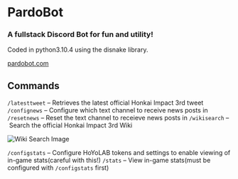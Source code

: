 # PardoBot
### A fullstack Discord Bot for fun and utility!

Coded in python3.10.4 using the disnake library.

[pardobot.com](http://pardobot.com)

## Commands

```/latesttweet``` – Retrieves the latest official Honkai Impact 3rd tweet
```/confignews``` – Configure which text channel to receive news posts in
```/resetnews``` – Reset the text channel to receieve news posts in
```/wikisearch``` – Search the official Honkai Impact 3rd Wiki

![Wiki Search Image](http://pardobot.com/static/images/vill_v_wikisearch.png)

```/configstats``` – Configure HoYoLAB tokens and settings to enable viewing of in-game stats(careful with this!)
```/stats``` – View in-game stats(must be configured with ```/configstats``` first)

